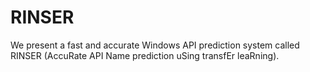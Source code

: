 # RINSER

We present a fast and accurate Windows API prediction system called RINSER (AccuRate API Name prediction uSing transfEr leaRning). 
